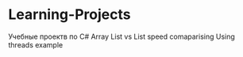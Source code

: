 # Learning-Projects
Учебные проектв по C#
Array List vs List speed comaparising
Using threads example
